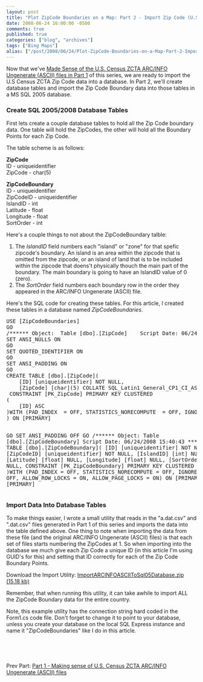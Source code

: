 ```yaml
---
layout: post
title: "Plot ZipCode Boundaries on a Map: Part 2 - Import Zip Code (U.S. Census ZCTA) Data Into A Database"
date: 2008-06-24 16:00:00 -0500
comments: true
published: true
categories: ["blog", "archives"]
tags: ["Bing Maps"]
alias: ["/post/2008/06/24/Plot-ZipCode-Boundaries-on-a-Map-Part-2-Import-Zip-Code-US-Census-ZCTA-Data-Into-A-Database", "/post/2008/06/24/plot-zipcode-boundaries-on-a-map-part-2-import-zip-code-us-census-zcta-data-into-a-database"]
---
```

<!-- more -->
<p>Now that we've <a href="/post/2008/06/Plot-ZipCode-Boundaries-on-a-Map-Part1-Making-sense-of-US-Census-ZCTA-ARCINFO-Ungenerate-ASCII-files.aspx">Made Sense of the U.S. Census ZCTA ARC/INFO Ungenerate (ASCII) files in Part 1</a> of this series, we are ready to import the U.S Census ZCTA Zip Code data into a database. In Part 2, we'll create database tables and import the Zip Code Boundary data into those tables in a MS SQL 2005 database.</p>
<h3>Create SQL 2005/2008 Database Tables</h3>
<p>First lets create a couple database tables to hold all the Zip Code boundary data. One table will hold the ZipCodes, the other will hold all the Boundary Points for each Zip Code.</p>
<p>The table scheme is as follows:</p>
<p><strong>ZipCode</strong><br /> ID - uniqueidentifier<br /> ZipCode - char(5)</p>
<p><strong>ZipCodeBoundary</strong> <br /> ID - uniqueidentifier<br /> ZipCodeID - uniqueidentifier<br /> IslandID - int<br /> Latitude - float<br /> Longitude - float<br /> SortOrder - int</p>
<p>Here's a couple things to not about the ZipCodeBoundary talble:</p>
<ol>
<li>The <em>IslandID</em> field numbers each "island" or "zone" for that spefic zipcode's boundary. An island is an area within the zipcode that is omitted from the zipcode, or an island of land that is to be included within the zipcode that doens't physically thouch the main part of the boundary. The main boundary is going to have an IslandID value of 0 (zero).</li>
<li>The <em>SortOrder </em>field numbers each boundary row in the order they appeared in the ARC/INFO Ungenerate (ASCII) file.</li>
</ol>
<p>Here's the SQL code for creating these tables. For this article, I created these tables in a database named <em>ZipCodeBoundaries</em>.</p>
<pre class="brush: sql; first-line: 1; tab-size: 4; toolbar: false; ">USE [ZipCodeBoundaries]
GO
/****** Object:  Table [dbo].[ZipCode]    Script Date: 06/24/2008 15:40:28 ******/
SET ANSI_NULLS ON
GO
SET QUOTED_IDENTIFIER ON
GO
SET ANSI_PADDING ON
GO
CREATE TABLE [dbo].[ZipCode](
    [ID] [uniqueidentifier] NOT NULL,
    [ZipCode] [char](5) COLLATE SQL_Latin1_General_CP1_CI_AS NOT NULL,
 CONSTRAINT [PK_ZipCode] PRIMARY KEY CLUSTERED
(
    [ID] ASC
)WITH (PAD_INDEX  = OFF, STATISTICS_NORECOMPUTE  = OFF, IGNORE_DUP_KEY = OFF, ALLOW_ROW_LOCKS  = ON, ALLOW_PAGE_LOCKS  = ON) ON [PRIMARY]
) ON [PRIMARY]

GO
SET ANSI_PADDING OFF
GO
/****** Object:  Table [dbo].[ZipCodeBoundary]    Script Date: 06/24/2008 15:40:43 ******/
CREATE TABLE [dbo].[ZipCodeBoundary](
    [ID] [uniqueidentifier] NOT NULL,
    [ZipCodeID] [uniqueidentifier] NOT NULL,
    [IslandID] [int] NULL,
    [Latitude] [float] NULL,
    [Longitude] [float] NULL,
    [SortOrder] [int] NULL,
 CONSTRAINT [PK_ZipCodeBoundary] PRIMARY KEY CLUSTERED
(
    [ID] ASC
)WITH (PAD_INDEX  = OFF, STATISTICS_NORECOMPUTE  = OFF, IGNORE_DUP_KEY = OFF, ALLOW_ROW_LOCKS  = ON, ALLOW_PAGE_LOCKS  = ON) ON [PRIMARY]
) ON [PRIMARY]</pre>
<h3>Import Data Into Database Tables</h3>
<p><img src="/images/postsImportARCINFOASCIIToSql05Database_Screenshot.png" alt="" align="right" />To make things easier, I wrote a small utility that reads in the "a.dat.csv" and ".dat.csv" files generated in Part 1 of this series and imports the data into the table defined above. One thing to note when importing the data from these file (and the original ARC/INFO Ungenerate (ASCII) files) is that each set of files starts numbering the ZipCodes at 1. So when importing into the database we much give each Zip Code a unique ID (in this article I'm using GUID's for this) and setting that ID correctly for each of the Zip Code Boundary Points.</p>
<p>Download the Import Utility: <a href="/file.axd?file=ImportARCINFOASCIIToSql05Database.zip" rel="enclosure">ImportARCINFOASCIIToSql05Database.zip (15.18 kb)</a></p>
<p>Remember, that when running this utility, it can take awhile to import ALL the ZipCode Boundary data for the entire country.</p>
<p>Note, this example utility has the connection string hard coded in the Form1.cs code file. Don't forget to change it to point to your database, unless you create your database on the local SQL Express instance and name it "ZipCodeBoundaries" like I do in this article.</p>
<p>&nbsp;</p>
<p>&nbsp;</p>
<p>Prev Part: <a href="/post/2008/06/Plot-ZipCode-Boundaries-on-a-Map-Part1-Making-sense-of-US-Census-ZCTA-ARCINFO-Ungenerate-ASCII-files.aspx">Part 1 - Making sense of U.S. Census ZCTA ARC/INFO Ungenerate (ASCII) files</a>&nbsp;</p>
<p>&nbsp;</p>
